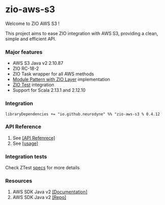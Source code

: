 # zio-aws-s3

Welcome to ZIO AWS S3 !

This project aims to ease ZIO integration with AWS S3, providing a clean, simple and efficient API.

### Major features

* AWS S3 Java v2 2.10.87
* ZIO RC-18-2
* ZIO Task wrapper for all AWS methods 
* [Module Pattern with ZIO Layer](https://zio.dev/docs/howto/howto_use_layers) implementation 
* [ZIO Test](https://zio.dev/docs/howto/howto_test_effects) integration
* Support for Scala 2.13.1 and 2.12.10

### Integration 
`libraryDependencies += "io.github.neurodyne" %% "zio-aws-s3 % 0.4.12`


### API Reference
1. See [[API Refenrece]](docs/Api.md)
2. See [[usage]](docs/Basic.md)

  
### Integration tests
Check ZTest [specs](https://github.com/Neurodyne/zio-aws-s3/blob/master/src/test/scala/BaseSpec.scala) for more details
  
### Resources 
1. AWS SDK Java v2 [[Documentation]](https://docs.aws.amazon.com/sdk-for-java/v2/developer-guide/welcome.html)
2. AWS SDK Java v2 [[Repo]](https://github.com/aws/aws-sdk-java-v2)
